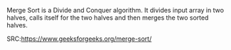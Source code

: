 Merge Sort is a Divide and Conquer algorithm. It divides input array in two halves, calls itself for the two halves and then merges the two sorted halves. 

SRC:https://www.geeksforgeeks.org/merge-sort/
